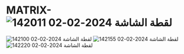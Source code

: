 # MATRIX-![لقطة الشاشة 2024-02-02 142011](https://github.com/Akhras4/MATRIX-/assets/65845301/5aeaf6b2-9833-4317-8187-f29124d51423)
![لقطة الشاشة 2024-02-02 142100](https://github.com/Akhras4/MATRIX-/assets/65845301/65410a1f-a3b7-41db-adfb-bc24d902dda9)
![لقطة الشاشة 2024-02-02 142155](https://github.com/Akhras4/MATRIX-/assets/65845301/84bbfc75-0765-433f-bce0-477638ced423)
![لقطة الشاشة 2024-02-02 142220](https://github.com/Akhras4/MATRIX-/assets/65845301/8a563a49-1ab3-4169-b539-b4475bff13dd)
